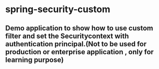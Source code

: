 # spring-security-custom
## Demo application to show how to use custom filter and set the Securitycontext with authentication principal.(Not to be used for production or enterprise application , only for learning purpose)